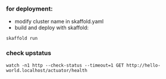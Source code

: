 ### for deployment:
  * modify cluster name in skaffold.yaml
  * build and deploy with skaffold:
  ```shell
  skaffold run
  ```
### check upstatus
```shell
watch -n1 http --check-status --timeout=1 GET http://hello-world.localhost/actuator/health
```

